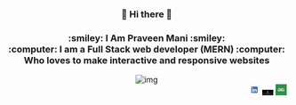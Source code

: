 <div align="center">
    <h3>👋 Hi there 👋</h3>
    <h3>:smiley: I Am Praveen Mani :smiley:	<br>
    :computer: I am a Full Stack web developer (MERN) :computer: <br>
    Who loves to make interactive and responsive websites</h3>
  <img src="https://media.giphy.com/media/p4NLw3I4U0idi/giphy.gif" alt="img" width = "200" height = "200">
</div>
<div align="right">
    <a href="https://www.linkedin.com/in/praveen-mani-392240163/"><img src="/photos/exU8rYn8_400x400.jpg" alt="img" width = "20" heigth = "20"></a>
    <a href="https://leetcode.com/Praveen619/"><img src="/photos/download.jpg" alt="img" width = "20" heigth = "20"></a>
    <a href="https://auth.geeksforgeeks.org/user/praveenmani1/practice/"><img src="/photos/gfg.jpg" alt="img" width = "20" heigth = "20"></a>
</div>
<!--
**praveenalpha/praveenalpha** is a ✨ _special_ ✨ repository because its `README.md` (this file) appears on your GitHub profile.

Here are some ideas to get you started:

- 🔭 I’m currently working on ...
- 🌱 I’m currently learning ...
- 👯 I’m looking to collaborate on ...
- 🤔 I’m looking for help with ...
- 💬 Ask me about ...
- 📫 How to reach me: ...
- 😄 Pronouns: ...
- ⚡ Fun fact: ...
-->
